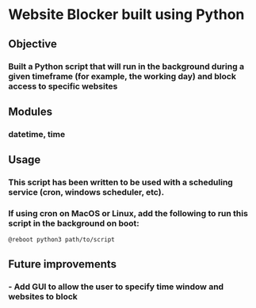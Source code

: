 # Website Blocker built using Python

## Objective

### Built a Python script that will run in the background during a given timeframe (for example, the working day) and block access to specific websites

## Modules

### datetime, time

## Usage

### This script has been written to be used with a scheduling service (cron, windows scheduler, etc).
### If using cron on MacOS or Linux, add the following to run this script in the background on boot:
```
@reboot python3 path/to/script
```

## Future improvements

### - Add GUI to allow the user to specify time window and websites to block